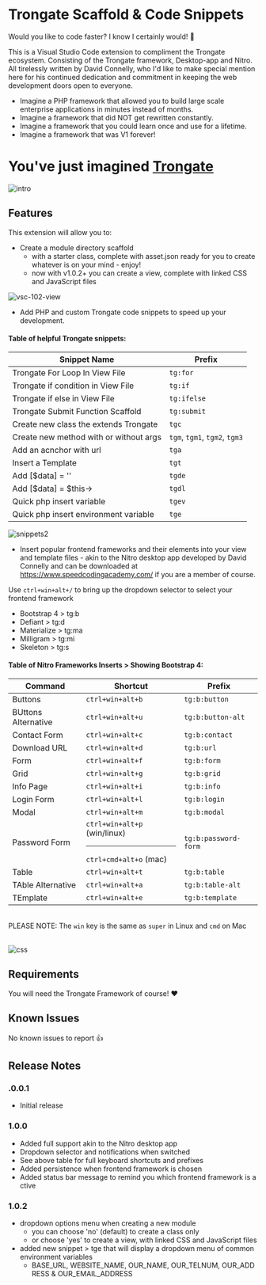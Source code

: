 # Trongate Scaffold & Code Snippets

Would you like to code faster?  I know I certainly would! 👀️

This is a Visual Studio Code extension to compliment the Trongate ecosystem.   Consisting of the Trongate framework, Desktop-app and Nitro.  All tirelessly written by David Connelly, who I'd like to make special mention here for his continued dedication and commitment in keeping the web development doors open to everyone.

* Imagine a PHP framework that allowed you to build large scale enterprise applications in minutes instead of months.
* Imagine a framework that did NOT get rewritten constantly.
* Imagine a framework that you could learn once and use for a lifetime.
* Imagine a framework that was V1 forever!

# You've just imagined [Trongate](https://trongate.io)


![intro](https://user-images.githubusercontent.com/7813262/95190011-6749e500-081a-11eb-8317-5561a7241e6e.png)

## Features

This extension will allow you to:

* Create a module directory scaffold
  * with a starter class, complete with asset.json ready for you to create whatever is on your mind - enjoy!
  * now with v1.0.2+ you can create a view, complete with linked CSS and JavaScript files

![vsc-102-view](https://user-images.githubusercontent.com/7813262/97399997-6c461400-1942-11eb-91c0-41658b5664ec.gif)


* Add PHP and custom Trongate code snippets to speed up your development.



#### Table of helpful Trongate snippets:
| Snippet Name | Prefix 
| ------------- | ------------- 
| Trongate For Loop In View File | `tg:for` |
| Trongate if condition in View File | `tg:if` | 
| Trongate if else in View File | `tg:ifelse` | 
| Trongate Submit Function Scaffold | `tg:submit` | 
| Create new class the extends Trongate | `tgc` |
| Create new method with or without args | `tgm`, `tgm1`, `tgm2`, `tgm3` |
| Add an acnchor with url | `tga` |
| Insert a Template | `tgt` |
| Add [$data] = '' | `tgde` |
| Add [$data] = $this-> | `tgdl` |
| Quick php insert variable | `tgev` |
| Quick php insert environment variable | `tge` |


![snippets2](https://user-images.githubusercontent.com/7813262/95720453-fd6b8880-0cbc-11eb-9eb7-bf7e170e0090.gif)

* Insert popular frontend frameworks and their elements into your view and template files - akin to the Nitro desktop app developed by David Connelly and can be downloaded at https://www.speedcodingacademy.com/ if you are a member of course.

Use `ctrl+win+alt+/` to bring up the dropdown selector to select your frontend framework
* Bootstrap 4 > tg:b
* Defiant > tg:d
* Materialize > tg:ma
* Milligram > tg:mi
* Skeleton > tg:s

#### Table of Nitro Frameworks Inserts > Showing Bootstrap 4:
| Command | Shortcut | Prefix
| ------------- | ------------- | -------------
| Buttons | `ctrl+win+alt+b` | `tg:b:button`
| BUttons Alternative | `ctrl+win+alt+u` | `tg:b:button-alt`
| Contact Form | `ctrl+win+alt+c` | `tg:b:contact`
| Download URL | `ctrl+win+alt+d` | `tg:b:url`
| Form | `ctrl+win+alt+f` | `tg:b:form`
| Grid | `ctrl+win+alt+g` | `tg:b:grid`
| Info Page | `ctrl+win+alt+i` | `tg:b:info`
| Login Form | `ctrl+win+alt+l` | `tg:b:login`
| Modal | `ctrl+win+alt+m` | `tg:b:modal`
| Password Form | `ctrl+win+alt+p` (win/linux) <hr> `ctrl+cmd+alt+o` (mac) | `tg:b:password-form`
| Table | `ctrl+win+alt+t` | `tg:b:table`
| TAble Alternative | `ctrl+win+alt+a` | `tg:b:table-alt`
| TEmplate | `ctrl+win+alt+e` | `tg:b:template`

<br>PLEASE NOTE: The `win` key is the same as `super` in Linux and `cmd` on Mac<br><br>

![css](https://user-images.githubusercontent.com/7813262/95720033-6ef70700-0cbc-11eb-98b2-ba4eb908dd48.gif)

## Requirements

You will need the Trongate Framework of course! ❤️

## Known Issues

No known issues to report 👍

## Release Notes

### .0.0.1
* Initial release


### 1.0.0
* Added full support akin to the Nitro desktop app
* Dropdown selector and notifications when switched
* See above table for full keyboard shortcuts and prefixes
* Added persistence when frontend framework is chosen
* Added status bar message to remind you which frontend framework is active

### 1.0.2
* dropdown options menu when creating a new module
  * you can choose 'no' (default) to create a class only
  * or choose 'yes' to create a view, with linked CSS and JavaScript files
* added new snippet > tge that will display a dropdown menu of common environment variables
  * BASE_URL, WEBSITE_NAME, OUR_NAME, OUR_TELNUM, OUR_ADDRESS & OUR_EMAIL_ADDRESS


